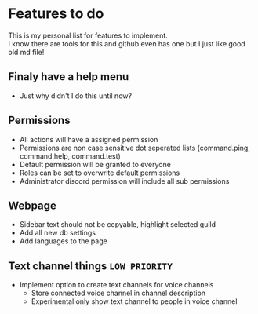 # Features to do

This is my personal list for features to implement.\
I know there are tools for this and github even has one but I just like good old md file!

## Finaly have a help menu

-   Just why didn't I do this until now?

## Permissions

-   All actions will have a assigned permission
-   Permissions are non case sensitive dot seperated lists (command.ping, command.help, command.test)
-   Default permission will be granted to everyone
-   Roles can be set to overwrite default permissions
-   Administrator discord permission will include all sub permissions

## Webpage

-   Sidebar text should not be copyable, highlight selected guild
-   Add all new db settings
-   Add languages to the page

## Text channel things `LOW PRIORITY`

-   Implement option to create text channels for voice channels
    -   Store connected voice channel in channel description
    -   Experimental only show text channel to people in voice channel
